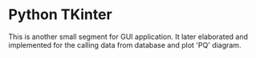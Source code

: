 # Python TKinter

This is another small segment for GUI application. It later elaborated and implemented for the calling data from database and plot 'PQ' diagram.
